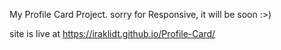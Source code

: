 My Profile Card Project. 
sorry for Responsive, it will be soon :>)

site is live at https://iraklidt.github.io/Profile-Card/
